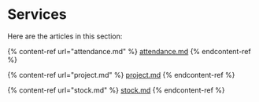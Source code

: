 # Services

Here are the articles in this section:

{% content-ref url="attendance.md" %}
[attendance.md](attendance.md)
{% endcontent-ref %}

{% content-ref url="project.md" %}
[project.md](project.md)
{% endcontent-ref %}

{% content-ref url="stock.md" %}
[stock.md](stock.md)
{% endcontent-ref %}



